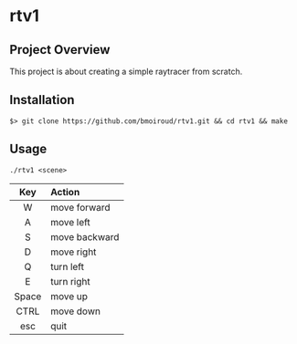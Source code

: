 # rtv1

## Project Overview

This project is about creating a simple raytracer from scratch.

## Installation

```
$> git clone https://github.com/bmoiroud/rtv1.git && cd rtv1 && make
```

## Usage

```
./rtv1 <scene>
```

| Key     | Action             |
|:-------:|:-------------------|
| W       | move forward       |
| A       | move left          |
| S       | move backward      |
| D       | move right         |
| Q       | turn left          |
| E       | turn right         |
| Space   | move up            |
| CTRL    | move down          |
| esc     | quit               |
